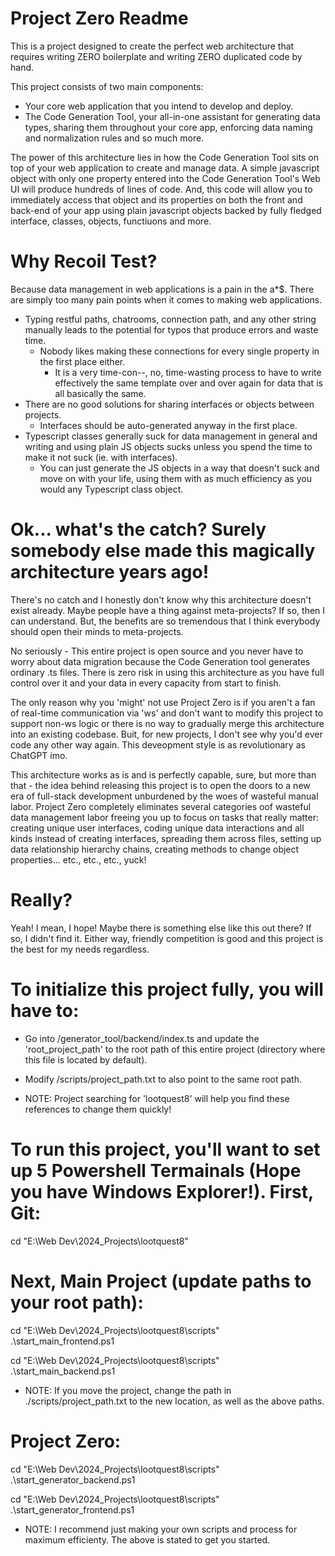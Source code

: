 # Project Zero Readme

This is a project designed to create the perfect web architecture that requires writing ZERO boilerplate and writing ZERO duplicated code by hand.

This project consists of two main components:

- Your core web application that you intend to develop and deploy.
- The Code Generation Tool, your all-in-one assistant for generating data types, sharing them throughout your core app, enforcing data naming and normalization rules and so much more.

The power of this architecture lies in how the Code Generation Tool sits on top of your web application to create and manage data. A simple javascript object with only one property entered into the Code Generation Tool's Web UI will produce hundreds of lines of code. And, this code will allow you to immediately access that object and its properties on both the front and back-end of your app using plain javascript objects backed by fully fledged interface, classes, objects, functiuons and more.

# Why Recoil Test?

Because data management in web applications is a pain in the a\*$. There are simply too many pain points when it comes to making web applications.

- Typing restful paths, chatrooms, connection path, and any other string manually leads to the potential for typos that produce errors and waste time.
  - Nobody likes making these connections for every single property in the first place either.
    - It is a very time-con--, no, time-wasting process to have to write effectively the same template over and over again for data that is all basically the same.
- There are no good solutions for sharing interfaces or objects between projects.
  - Interfaces should be auto-generated anyway in the first place.
- Typescript classes generally suck for data management in general and writing and using plain JS objects sucks unless you spend the time to make it not suck (ie. with interfaces).
  - You can just generate the JS objects in a way that doesn't suck and move on with your life, using them with as much efficiency as you would any Typescript class object.

# Ok... what's the catch? Surely somebody else made this magically architecture years ago!

There's no catch and I honestly don't know why this architecture doesn't exist already. Maybe people have a thing against meta-projects? If so, then I can understand. But, the benefits are so tremendous that I think everybody should open their minds to meta-projects.

No seriously - This entire project is open source and you never have to worry about data migration because the Code Generation tool generates ordinary .ts files. There is zero risk in using this architecture as you have full control over it and your data in every capacity from start to finish.

The only reason why you 'might' not use Project Zero is if you aren't a fan of real-time communication via 'ws' and don't want to modify this project to support non-ws logic or there is no way to gradually merge this architecture into an existing codebase. Buit, for new projects, I don't see why you'd ever code any other way again. This deveopment style is as revolutionary as ChatGPT imo.

This architecture works as is and is perfectly capable, sure, but more than that - the idea behind releasing this project is to open the doors to a new era of full-stack development unburdened by the woes of wasteful manual labor. Project Zero completely eliminates several categories oof wasteful data management labor freeing you up to focus on tasks that really matter: creating unique user interfaces, coding unique data interactions and all kinds instead of creating interfaces, spreading them across files, setting up data relationship hierarchy chains, creating methods to change object properties... etc., etc., etc., yuck!

# Really?

Yeah! I mean, I hope! Maybe there is something else like this out there? If so, I didn't find it. Either way, friendly competition is good and this project is the best for my needs regardless.

# To initialize this project fully, you will have to:

- Go into /generator_tool/backend/index.ts and update the 'root_project_path' to the root path of this entire project (directory where this file is located by default).
- Modify /scripts/project_path.txt to also point to the same root path.

- NOTE: Project searching for 'lootquest8' will help you find these references to change them quickly!

# To run this project, you'll want to set up 5 Powershell Termainals (Hope you have Windows Explorer!). First, Git:

cd "E:\Web Dev\2024_Projects\lootquest8"

# Next, Main Project (update paths to your root path):

cd "E:\Web Dev\2024_Projects\lootquest8\scripts"
.\start_main_frontend.ps1

cd "E:\Web Dev\2024_Projects\lootquest8\scripts"
.\start_main_backend.ps1

- NOTE: If you move the project, change the path in ./scripts/project_path.txt to the new location, as well as the above paths.

# Project Zero:

cd "E:\Web Dev\2024_Projects\lootquest8\scripts"
.\start_generator_backend.ps1

cd "E:\Web Dev\2024_Projects\lootquest8\scripts"
.\start_generator_frontend.ps1

- NOTE: I recommend just making your own scripts and process for maximum efficienty. The above is stated to get you started.
